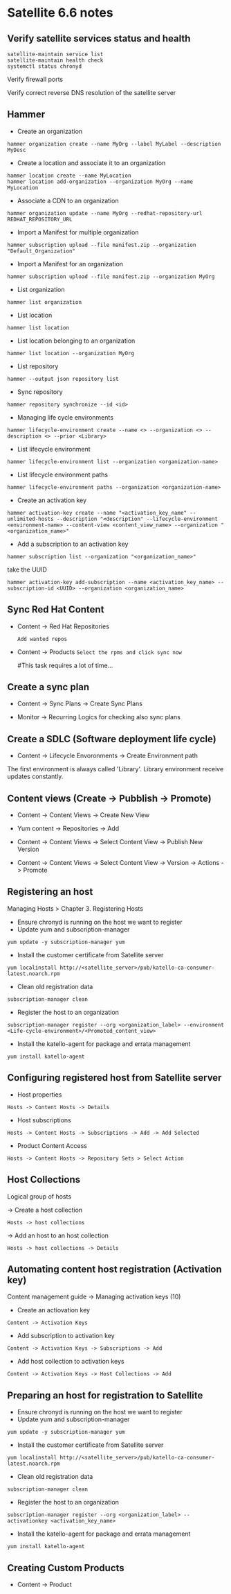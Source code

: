 # Satellite 6.6 notes

## Verify satellite services status and health

``` 
satellite-maintain service list
satellite-maintain health check
systemctl status chronyd
```

Verify firewall ports

Verify correct reverse DNS resolution of the satellite server

## Hammer
- Create an organization

```hammer organization create --name MyOrg --label MyLabel --description MyDesc```

- Create a location and associate it to an organization

```
hammer location create --name MyLocation
hammer location add-organization --organization MyOrg --name MyLocation  
```

- Associate a CDN to an organization

```hammer organization update --name MyOrg --redhat-repository-url REDHAT_REPOSITORY_URL```

- Import a Manifest for multiple organization

```hammer subscription upload --file manifest.zip --organization "Default_Organization" ```

- Import a Manifest for an organization

```hammer subscription upload --file manifest.zip --organization MyOrg```

- List organization

```hammer list organization```

- List location

```hammer list location```

- List location belonging to an organization

```hammer list location --organization MyOrg```

- List repository

```hammer --output json repository list```

- Sync repository

```hammer repository synchronize --id <id>```

- Managing life cycle environments 

```hammer lifecycle-environment create --name <> --organization <> --description <> --prior <Library>```

- List lifecycle environment
  
```hammer lifecycle-environment list --organization <organization-name>```

- List lifecycle environment paths

```hammer lifecycle-environment paths --organization <organization-name>```

- Create an activation key

```hammer activation-key create --name "<activation_key_name" --unlimited-hosts --description "<description" --lifecycle-environment <environment-name> --content-view <content_view_name> --organization "<organization_name>"```

- Add a subscription to an activation key

```hammer subscription list --organization "<organization_name>"```

take the UUID

```hammer activation-key add-subscription --name <activation_key_name> --subscription-id <UUID> --organization <organization_name>```




## Sync Red Hat Content

- Content -> Red Hat Repositories
  ```
  Add wanted repos
  ```
  
- Content -> Products
  ```Select the rpms and click sync now```
  
  #This task requires a lot of time...
  
  
## Create a sync plan

 - Content -> Sync Plans -> Create Sync Plans
 
 - Monitor -> Recurring Logics for checking also sync plans
 
## Create a SDLC (Software deployment life cycle)

 - Content -> Lifecycle Envoronments -> Create Environment path
 
The first environment is always called 'Library'.
Library environment receive updates constantly.


## Content views (Create -> Pubblish -> Promote)

- Content -> Content Views -> Create New View

- Yum content -> Repositories -> Add

- Content -> Content Views -> Select Content View -> Publish New Version

- Content -> Content Views -> Select Content View -> Version -> Actions -> Promote

## Registering an host

Managing Hosts > Chapter 3. Registering Hosts

- Ensure chronyd is running on the host we want to register
- Update yum and subscription-manager

```yum update -y subscription-manager yum```

- Install the customer certificate from Satellite server

```yum localinstall http://<satellite_server>/pub/katello-ca-consumer-latest.noarch.rpm```

- Clean old registration data

```subscription-manager clean```

- Register the host to an organization

```subscription-manager register --org <organization_label> --environment <Life-cycle-environment>/<Promoted_content_view>```

- Install the katello-agent for package and errata management

```yum install katello-agent```

## Configuring registered host from Satellite server

- Host properties

```Hosts -> Content Hosts -> Details```

- Host subscriptions

```Hosts -> Content Hosts -> Subscriptions -> Add -> Add Selected```

- Product Content Access

```Hosts -> Content Hosts -> Repository Sets > Select Action ```


## Host Collections

Logical group of hosts

-> Create a host collection

```Hosts -> host collections```

-> Add an host to an host collection

```Hosts -> host collections -> Details```

## Automating content host registration (Activation key)

Content management guide -> Managing activation keys (10)

- Create an actiovation key

```Content -> Activation Keys```

- Add subscription to activation key

```Content -> Activation Keys -> Subscriptions -> Add```

- Add host collection to activation keys

```Content -> Activation Keys -> Host Collections -> Add```


## Preparing an host for registration to Satellite

- Ensure chronyd is running on the host we want to register
- Update yum and subscription-manager

```yum update -y subscription-manager yum```

- Install the customer certificate from Satellite server

```yum localinstall http://<satellite_server>/pub/katello-ca-consumer-latest.noarch.rpm```

- Clean old registration data

```subscription-manager clean```

- Register the host to an organization

```subscription-manager register --org <organization_label> --activationkey <activation_key_name>```

- Install the katello-agent for package and errata management

```yum install katello-agent```


## Creating Custom Products

- Content -> Product


